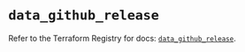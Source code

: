# `data_github_release`

Refer to the Terraform Registry for docs: [`data_github_release`](https://registry.terraform.io/providers/integrations/github/6.7.0/docs/data-sources/release).
